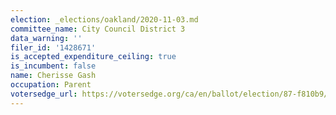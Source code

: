 ```yaml
---
election: _elections/oakland/2020-11-03.md
committee_name: City Council District 3
data_warning: ''
filer_id: '1428671'
is_accepted_expenditure_ceiling: true
is_incumbent: false
name: Cherisse Gash
occupation: Parent
votersedge_url: https://votersedge.org/ca/en/ballot/election/87-f810b9/address/null/zip/94611/contests/contest/21296/candidate/151497?&cty=ca%2falm&date=2020-11-03
---
```

